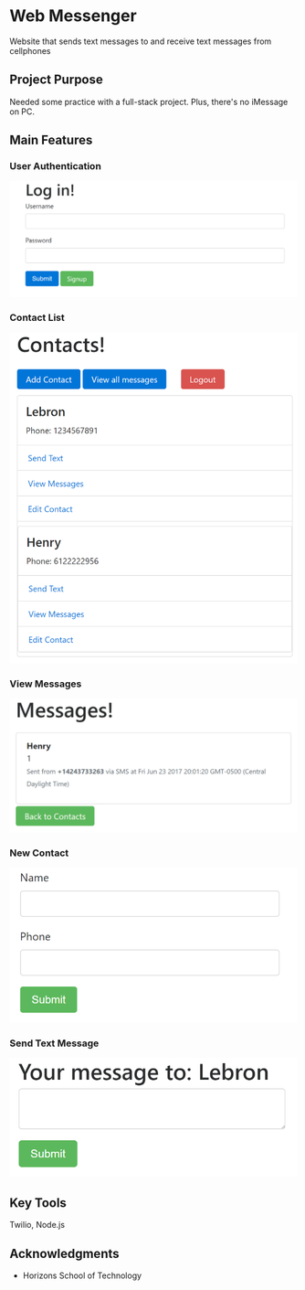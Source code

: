 # Web Messenger
Website that sends text messages to and receive text messages from cellphones

## Project Purpose

Needed some practice with a full-stack project. Plus, there's no iMessage on PC.

## Main Features

### User Authentication

![login](./images/login.PNG)

### Contact List
![contacts](./images/contacts.png)

### View Messages
![viewmessages](./images/viewmessages.png)

### New Contact
![newcontact](./images/newcontact.png)

### Send Text Message
![sendmessage](./images/sendmessage.png)

## Key Tools

Twilio, Node.js

## Acknowledgments

* Horizons School of Technology
